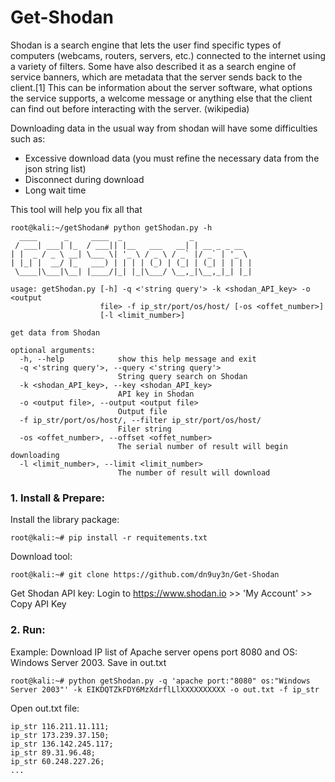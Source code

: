 # Get-Shodan

Shodan is a search engine that lets the user find specific types of computers (webcams, routers, servers, etc.) connected to the internet using a variety of filters. Some have also described it as a search engine of service banners, which are metadata that the server sends back to the client.[1] This can be information about the server software, what options the service supports, a welcome message or anything else that the client can find out before interacting with the server. (wikipedia)

Downloading data in the usual way from shodan will have some difficulties such as:
 - Excessive download data (you must refine the necessary data from the json string list)
 - Disconnect during download
 - Long wait time
 
This tool will help you fix all that

```
root@kali:~/getShodan# python getShodan.py -h
  ____      _     ____  _               _             
 / ___| ___| |_  / ___|| |__   ___   __| | __ _ _ __  
| |  _ / _ \ __| \___ \| '_ \ / _ \ / _` |/ _` | '_ \ 
| |_| |  __/ |_   ___) | | | | (_) | (_| | (_| | | | |
 \____|\___|\__| |____/|_| |_|\___/ \__,_|\__,_|_| |_|

usage: getShodan.py [-h] -q <'string query'> -k <shodan_API_key> -o <output
                    file> -f ip_str/port/os/host/ [-os <offet_number>]
                    [-l <limit_number>]

get data from Shodan

optional arguments:
  -h, --help            show this help message and exit
  -q <'string query'>, --query <'string query'>
                        String query search on Shodan
  -k <shodan_API_key>, --key <shodan_API_key>
                        API key in Shodan
  -o <output file>, --output <output file>
                        Output file
  -f ip_str/port/os/host/, --filter ip_str/port/os/host/
                        Filer string
  -os <offet_number>, --offset <offet_number>
                        The serial number of result will begin downloading
  -l <limit_number>, --limit <limit_number>
                        The number of result will download

```

### 1. Install & Prepare:
Install the library package:

```
root@kali:~# pip install -r requitements.txt
```
Download tool:

```
root@kali:~# git clone https://github.com/dn9uy3n/Get-Shodan
```

Get Shodan API key: Login to https://www.shodan.io >> 'My Account' >> Copy API Key

### 2. Run:
Example: Download IP list of Apache server opens port 8080 and OS: Windows Server 2003. Save in out.txt

```
root@kali:~# python getShodan.py -q 'apache port:"8080" os:"Windows Server 2003"' -k EIKDQTZkFDY6MzXdrflLlXXXXXXXXXX -o out.txt -f ip_str
```

Open out.txt file:
```
ip_str 116.211.11.111;
ip_str 173.239.37.150;
ip_str 136.142.245.117;
ip_str 89.31.96.48;
ip_str 60.248.227.26;
...
```
